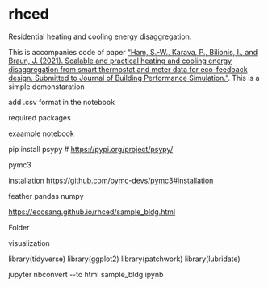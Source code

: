 # rhced
Residential heating and cooling energy disaggregation.


This is accompanies code of paper [“Ham, S.-W., Karava, P., Bilionis, I., and Braun, J. (2021). Scalable and practical heating and cooling energy disaggregation from smart thermostat and meter data for eco-feedback design. Submitted to Journal of Building Performance Simulation.”](https://dx.doi.org/). This is a simple demonstaration 

add .csv format in the notebook


required packages

exaample notebook


pip install psypy  # https://pypi.org/project/psypy/


pymc3

installation 
https://github.com/pymc-devs/pymc3#installation


feather
pandas
numpy

https://ecosang.github.io/rhced/sample_bldg.html

Folder


visualization

library(tidyverse)
library(ggplot2)
library(patchwork)
library(lubridate)


jupyter nbconvert --to html sample_bldg.ipynb